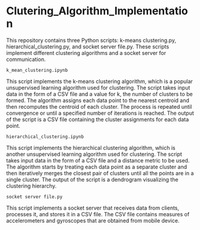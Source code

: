 # Clutering_Algorithm_Implementation

This repository contains three Python scripts: k-means clustering.py, hierarchical_clustering.py, and socket server file.py. These scripts implement different clustering algorithms and a socket server for communication.

`k_mean_clustering.ipynb`

This script implements the k-means clustering algorithm, which is a popular unsupervised learning algorithm used for clustering. The script takes input data in the form of a CSV file and a value for k, the number of clusters to be formed. The algorithm assigns each data point to the nearest centroid and then recomputes the centroid of each cluster. The process is repeated until convergence or until a specified number of iterations is reached. The output of the script is a CSV file containing the cluster assignments for each data point.

`hierarchical_clustering.ipynb`

This script implements the hierarchical clustering algorithm, which is another unsupervised learning algorithm used for clustering. The script takes input data in the form of a CSV file and a distance metric to be used. The algorithm starts by treating each data point as a separate cluster and then iteratively merges the closest pair of clusters until all the points are in a single cluster. The output of the script is a dendrogram visualizing the clustering hierarchy.

`socket server file.py`

This script implements a socket server that receives data from clients, processes it, and stores it in a CSV file. The CSV file contains measures of accelerometers and gyroscopes that are obtained from mobile device.

